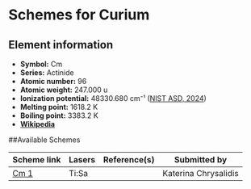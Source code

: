 # Schemes for Curium

## Element information

- **Symbol:** Cm
- **Series:** Actinide
- **Atomic number:** 96
- **Atomic weight:** 247.000 u
- **Ionization potential:**  48330.680 cm⁻¹ ([NIST ASD, 2024](https://www.nist.gov/pml/atomic-spectra-database))
- **Melting point:** 1618.2 K
- **Boiling point:** 3383.2 K
- [**Wikipedia**](https://en.wikipedia.org/wiki/Curium)

##Available Schemes

|       Scheme link       | Lasers | Reference(s) |     Submitted by     |
| ----------------------- | ------ | ------------ | -------------------- |
| [Cm 1](../cm/cm-001.md) | Ti:Sa  |              | Katerina Chrysalidis |
